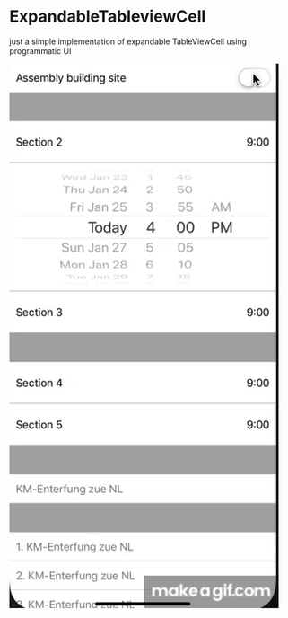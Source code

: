 # ExpandableTableviewCell
just a simple implementation of expandable TableViewCell using programmatic UI

![alt text](https://github.com/vlainvaldez/ExpandableTableviewCell/blob/master/image/expandable_cell.gif)
